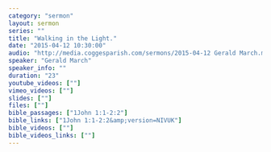 ```yaml
---
category: "sermon"
layout: sermon
series: ""
title: "Walking in the Light."
date: "2015-04-12 10:30:00"
audio: "http://media.coggesparish.com/sermons/2015-04-12 Gerald March.mp3"
speaker: "Gerald March"
speaker_info: ""
duration: "23"
youtube_videos: [""]
vimeo_videos: [""]
slides: [""]
files: [""]
bible_passages: ["1John 1:1-2:2"]
bible_links: ["1John 1:1-2:2&amp;version=NIVUK"]
bible_videos: [""]
bible_videos_links: [""]
---
```

